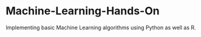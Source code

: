 # Machine-Learning-Hands-On
Implementing basic Machine Learning algorithms using Python as well as R.
